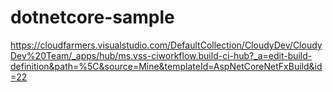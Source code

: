 # dotnetcore-sample
https://cloudfarmers.visualstudio.com/DefaultCollection/CloudyDev/CloudyDev%20Team/_apps/hub/ms.vss-ciworkflow.build-ci-hub?_a=edit-build-definition&path=%5C&source=Mine&templateId=AspNetCoreNetFxBuild&id=22
